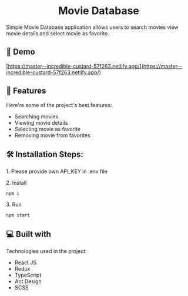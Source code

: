 <h1 align="center" id="title">Movie Database</h1>

<p id="description">Simple Movie Database application allows users to search movies view movie details and select movie as favorite.</p>

<h2>🚀 Demo</h2>

[https://master--incredible-custard-57f263.netlify.app/](https://master--incredible-custard-57f263.netlify.app/)

<h2>🧐 Features</h2>

Here're some of the project's best features:

- Searching movies
- Viewing movie details
- Selecting movie as favorite
- Removing movie from favorites

<h2>🛠️ Installation Steps:</h2>

<p>1. Please provide own API_KEY in .env file</p>

<p>2. Install</p>

```
npm i
```

<p>3. Run</p>

```
npm start
```

<h2>💻 Built with</h2>

Technologies used in the project:

- React JS
- Redux
- TypeScript
- Ant Design
- SCSS
